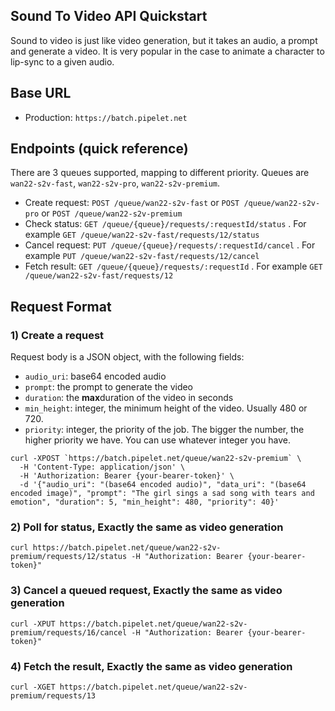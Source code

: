 ## Sound To Video API Quickstart

Sound to video is just like video generation, but it takes an audio, a prompt and generate a video.
It is very popular in the case to animate a character to lip-sync to a given audio.

## Base URL

- Production: `https://batch.pipelet.net`

## Endpoints (quick reference)

There are 3 queues supported, mapping to different priority. Queues are `wan22-s2v-fast`, `wan22-s2v-pro`, `wan22-s2v-premium`.

- Create request: `POST /queue/wan22-s2v-fast` or `POST /queue/wan22-s2v-pro` or `POST /queue/wan22-s2v-premium`
- Check status: `GET /queue/{queue}/requests/:requestId/status` . For example `GET /queue/wan22-s2v-fast/requests/12/status`
- Cancel request: `PUT /queue/{queue}/requests/:requestId/cancel` . For example `PUT /queue/wan22-s2v-fast/requests/12/cancel`
- Fetch result: `GET /queue/{queue}/requests/:requestId` . For example `GET /queue/wan22-s2v-fast/requests/12`

## Request Format

### 1) Create a request
Request body is a JSON object, with the following fields:
- `audio_uri`: base64 encoded audio
- `prompt`: the prompt to generate the video
- `duration`: the **max**duration of the video in seconds
- `min_height`: integer, the minimum height of the video. Usually 480 or 720. 
- `priority`: integer, the priority of the job. The bigger the number, the higher priority we have. You can use whatever integer you have.

```
curl -XPOST `https://batch.pipelet.net/queue/wan22-s2v-premium` \
  -H 'Content-Type: application/json' \
  -H 'Authorization: Bearer {your-bearer-token}' \
  -d '{"audio_uri": "(base64 encoded audio)", "data_uri": "(base64 encoded image)", "prompt": "The girl sings a sad song with tears and emotion", "duration": 5, "min_height": 480, "priority": 40}'
```

### 2) Poll for status, Exactly the same as video generation

```
curl https://batch.pipelet.net/queue/wan22-s2v-premium/requests/12/status -H "Authorization: Bearer {your-bearer-token}"
```

### 3) Cancel a queued request, Exactly the same as video generation

```
curl -XPUT https://batch.pipelet.net/queue/wan22-s2v-premium/requests/16/cancel -H "Authorization: Bearer {your-bearer-token}"
```

### 4) Fetch the result, Exactly the same as video generation

```
curl -XGET https://batch.pipelet.net/queue/wan22-s2v-premium/requests/13
```

